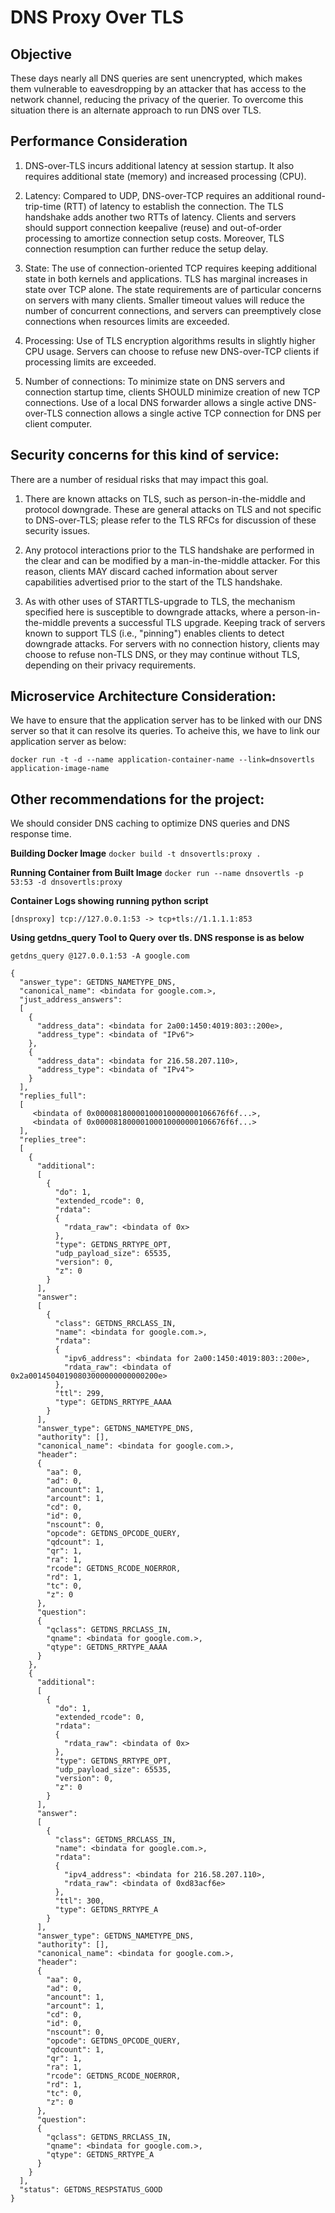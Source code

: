 # DNS Proxy Over TLS

## Objective
These days nearly all DNS queries are sent unencrypted, which makes them vulnerable to eavesdropping by an attacker that has access to the network channel, reducing the privacy of the querier. To overcome this situation there is an alternate approach to run DNS over TLS.

## Performance Consideration
1. DNS-over-TLS incurs additional latency at session startup. It also requires additional state (memory) and increased processing (CPU).

2. Latency: Compared to UDP, DNS-over-TCP requires an additional round-trip-time (RTT) of latency to establish the connection. The TLS handshake adds another two RTTs of latency. Clients and servers should support connection keepalive (reuse) and out-of-order processing to amortize connection setup costs. Moreover, TLS connection resumption can further reduce the setup delay.

3. State: The use of connection-oriented TCP requires keeping additional state in both kernels and applications. TLS has marginal increases in state over TCP alone. The state requirements are of particular concerns on servers with many clients. Smaller timeout values will reduce the number of concurrent connections, and servers can preemptively close connections when resources limits are exceeded.

4. Processing: Use of TLS encryption algorithms results in slightly higher CPU usage. Servers can choose to refuse new DNS-over-TCP clients if processing limits are exceeded.

5. Number of connections: To minimize state on DNS servers and connection startup time, clients SHOULD minimize creation of new TCP connections. Use of a local DNS forwarder allows a single active DNS-over-TLS connection allows a single active TCP connection for DNS per client computer.

## Security concerns for this kind of service:
There are a number of residual risks that may impact this goal.

1. There are known attacks on TLS, such as person-in-the-middle and protocol downgrade. These are general attacks on TLS and not specific to DNS-over-TLS; please refer to the TLS RFCs for discussion of these security issues.

2. Any protocol interactions prior to the TLS handshake are performed in the clear and can be modified by a man-in-the-middle attacker. For this reason, clients MAY discard cached information about server capabilities advertised prior to the start of the TLS handshake.

3. As with other uses of STARTTLS-upgrade to TLS, the mechanism specified here is susceptible to downgrade attacks, where a person-in-the-middle prevents a successful TLS upgrade. Keeping track of servers known to support TLS (i.e., "pinning") enables clients to detect downgrade attacks. For servers with no connection history, clients may choose to refuse non-TLS DNS, or they may continue without TLS, depending on their privacy requirements.

## Microservice Architecture Consideration:
We have to ensure that the application server has to be linked with our DNS server so that it can resolve its queries. To acheive this, we have to link our application server as below:

`docker run -t -d --name application-container-name --link=dnsovertls application-image-name`

## Other recommendations for the project:
We should consider DNS caching to optimize DNS queries and DNS response time. 

**Building Docker Image**
`docker build -t dnsovertls:proxy .`

**Running Container from Built Image**
`docker run --name dnsovertls -p 53:53 -d dnsovertls:proxy`

**Container Logs showing running python script**
```docker logs dnsovertls
[dnsproxy] tcp://127.0.0.1:53 -> tcp+tls://1.1.1.1:853
```

**Using getdns_query Tool to Query over tls. DNS response is as below**
```
getdns_query @127.0.0.1:53 -A google.com
```
```
{
  "answer_type": GETDNS_NAMETYPE_DNS,
  "canonical_name": <bindata for google.com.>,
  "just_address_answers":
  [
    {
      "address_data": <bindata for 2a00:1450:4019:803::200e>,
      "address_type": <bindata of "IPv6">
    },
    {
      "address_data": <bindata for 216.58.207.110>,
      "address_type": <bindata of "IPv4">
    }
  ],
  "replies_full":
  [
     <bindata of 0x00008180000100010000000106676f6f...>,
     <bindata of 0x00008180000100010000000106676f6f...>
  ],
  "replies_tree":
  [
    {
      "additional":
      [
        {
          "do": 1,
          "extended_rcode": 0,
          "rdata":
          {
            "rdata_raw": <bindata of 0x>
          },
          "type": GETDNS_RRTYPE_OPT,
          "udp_payload_size": 65535,
          "version": 0,
          "z": 0
        }
      ],
      "answer":
      [
        {
          "class": GETDNS_RRCLASS_IN,
          "name": <bindata for google.com.>,
          "rdata":
          {
            "ipv6_address": <bindata for 2a00:1450:4019:803::200e>,
            "rdata_raw": <bindata of 0x2a00145040190803000000000000200e>
          },
          "ttl": 299,
          "type": GETDNS_RRTYPE_AAAA
        }
      ],
      "answer_type": GETDNS_NAMETYPE_DNS,
      "authority": [],
      "canonical_name": <bindata for google.com.>,
      "header":
      {
        "aa": 0,
        "ad": 0,
        "ancount": 1,
        "arcount": 1,
        "cd": 0,
        "id": 0,
        "nscount": 0,
        "opcode": GETDNS_OPCODE_QUERY,
        "qdcount": 1,
        "qr": 1,
        "ra": 1,
        "rcode": GETDNS_RCODE_NOERROR,
        "rd": 1,
        "tc": 0,
        "z": 0
      },
      "question":
      {
        "qclass": GETDNS_RRCLASS_IN,
        "qname": <bindata for google.com.>,
        "qtype": GETDNS_RRTYPE_AAAA
      }
    },
    {
      "additional":
      [
        {
          "do": 1,
          "extended_rcode": 0,
          "rdata":
          {
            "rdata_raw": <bindata of 0x>
          },
          "type": GETDNS_RRTYPE_OPT,
          "udp_payload_size": 65535,
          "version": 0,
          "z": 0
        }
      ],
      "answer":
      [
        {
          "class": GETDNS_RRCLASS_IN,
          "name": <bindata for google.com.>,
          "rdata":
          {
            "ipv4_address": <bindata for 216.58.207.110>,
            "rdata_raw": <bindata of 0xd83acf6e>
          },
          "ttl": 300,
          "type": GETDNS_RRTYPE_A
        }
      ],
      "answer_type": GETDNS_NAMETYPE_DNS,
      "authority": [],
      "canonical_name": <bindata for google.com.>,
      "header":
      {
        "aa": 0,
        "ad": 0,
        "ancount": 1,
        "arcount": 1,
        "cd": 0,
        "id": 0,
        "nscount": 0,
        "opcode": GETDNS_OPCODE_QUERY,
        "qdcount": 1,
        "qr": 1,
        "ra": 1,
        "rcode": GETDNS_RCODE_NOERROR,
        "rd": 1,
        "tc": 0,
        "z": 0
      },
      "question":
      {
        "qclass": GETDNS_RRCLASS_IN,
        "qname": <bindata for google.com.>,
        "qtype": GETDNS_RRTYPE_A
      }
    }
  ],
  "status": GETDNS_RESPSTATUS_GOOD
}
```
